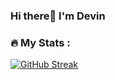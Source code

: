 ### Hi there👋 I'm Devin

### :fire: My Stats :

[![GitHub Streak](http://github-readme-streak-stats.herokuapp.com?user=daredevil25&theme=dark&background=000000)](https://git.io/streak-stats)

<!--
![Top Langs](https://github-readme-stats.vercel.app/api/top-langs/?username=daredevil25&layout=compact&theme=vision-friendly-dark)

**daredevil25/daredevil25** is a ✨ _special_ ✨ repository because its `README.md` (this file) appears on your GitHub profile.

Here are some ideas to get you started:

- 🔭 I’m currently working on ...
- 🌱 I’m currently learning ...
- 👯 I’m looking to collaborate on ...
- 🤔 I’m looking for help with ...
- 💬 Ask me about ...
- 📫 How to reach me: ...
- 😄 Pronouns: ...
- ⚡ Fun fact: ...
-->
